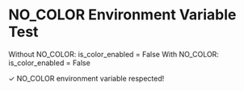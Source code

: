 # NO_COLOR Environment Variable Test

Without NO_COLOR: is_color_enabled = False
With NO_COLOR: is_color_enabled = False

✓ NO_COLOR environment variable respected!
